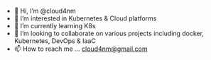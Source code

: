 - 👋 Hi, I’m @cloud4nm
- 👀 I’m interested in Kubernetes & Cloud platforms
- 🌱 I’m currently learning K8s 
- 💞️ I’m looking to collaborate on various projects including docker, Kubernetes, DevOps & IaaC
- 📫 How to reach me ... cloud4nm@gmail.com

<!---
cloud4nm/cloud4nm is a ✨ special ✨ repository because its `README.md` (this file) appears on your GitHub profile.
You can click the Preview link to take a look at your changes.
--->
